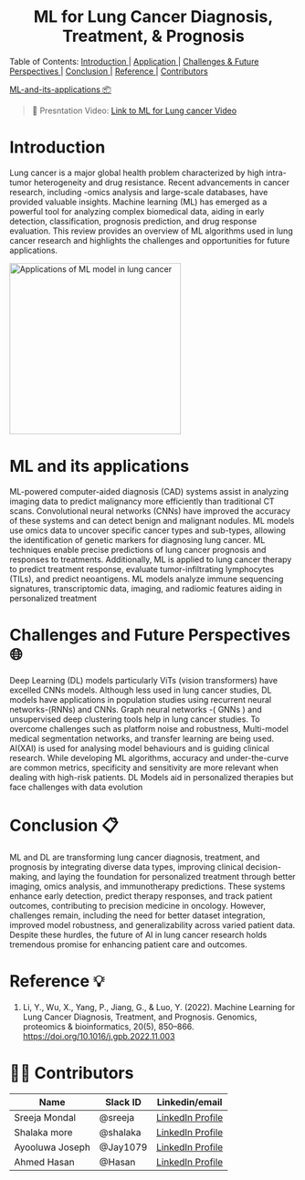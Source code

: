 <h1 align="center"> ML for Lung Cancer Diagnosis, Treatment, & Prognosis </h1>

<a align="center"> Table of Contents: </a>
  <a href="#Introduction"> Introduction </a> | 
  <a href="#ML-and-its-applications"> Application </a> | 
  <a href="#Challenges-and-Future-Perspectives"> Challenges & Future Perspectives </a> | 
  <a href="#Conclusion"> Conclusion </a> | 
  <a href="Reference"> Reference </a> |
  <a href="#Contributors"> Contributors </a> 
</a>

[ML-and-its-applications 📦](#ML-and-its-applications)


> 🎥 Presntation Video: <a href="https://www.google.com" target="_blank">	Link to ML for Lung cancer Video</a>

# Introduction
Lung cancer is a major global health problem characterized by high intra-tumor heterogeneity and drug resistance. Recent advancements in cancer research, including -omics analysis and large-scale databases, have provided valuable insights. Machine learning (ML) has emerged as a powerful tool for analyzing complex biomedical data, aiding in early detection, classification, prognosis prediction, and drug response evaluation. This review provides an overview of ML algorithms used in lung cancer research and highlights the challenges and opportunities for future applications.

<img src="https://github.com/user-attachments/assets/05deaa57-4eba-411a-8125-d7b4224e95ab" alt="Applications of ML model in lung cancer" width="300" />

# ML and its applications 
ML-powered computer-aided diagnosis (CAD) systems assist in analyzing imaging data to predict malignancy more efficiently than traditional CT scans. Convolutional neural networks (CNNs) have improved the accuracy of these systems and can detect benign and malignant nodules. ML models use omics data to uncover specific cancer types and sub-types, allowing the identification of genetic markers for diagnosing lung cancer. ML techniques enable precise predictions of lung cancer prognosis and responses to treatments. Additionally,  ML is applied to lung cancer therapy to predict treatment response, evaluate tumor-infiltrating lymphocytes (TILs), and predict neoantigens. ML models analyze immune sequencing signatures, transcriptomic data, imaging, and radiomic features aiding in personalized treatment

# Challenges and Future Perspectives 🌐
Deep Learning (DL) models particularly ViTs (vision transformers) have excelled CNNs models. Although less used in lung cancer studies, DL models have applications in population studies using recurrent neural networks-(RNNs) and CNNs. Graph neural networks -( GNNs ) and unsupervised deep clustering tools help in lung cancer studies. To overcome challenges such as platform noise and robustness, Multi-model medical segmentation networks, and transfer learning are being used. AI(XAI) is used for analysing model behaviours and is guiding clinical research. While developing ML algorithms, accuracy and under-the-curve are common metrics, specificity and sensitivity are more relevant when dealing with high-risk patients. DL Models aid in personalized therapies but face challenges with data evolution

# Conclusion 📋 
ML and DL are transforming lung cancer diagnosis, treatment, and prognosis by integrating diverse data types, improving clinical decision-making, and laying the foundation for personalized treatment through better imaging, omics analysis, and immunotherapy predictions. These systems enhance early detection, predict therapy responses, and track patient outcomes, contributing to precision medicine in oncology. However, challenges remain, including the need for better dataset integration, improved model robustness, and generalizability across varied patient data. Despite these hurdles, the future of AI in lung cancer research holds tremendous promise for enhancing patient care and outcomes.

# Reference 💡 
1. Li, Y., Wu, X., Yang, P., Jiang, G., & Luo, Y. (2022). Machine Learning for Lung Cancer Diagnosis, Treatment, and Prognosis. Genomics, proteomics & bioinformatics, 20(5), 850–866. https://doi.org/10.1016/j.gpb.2022.11.003

# 👩‍💻 Contributors

|Name| Slack ID|Linkedin/email |
| ----------- |----------- |----------- |
| Sreeja Mondal| @sreeja | <a href="https://linkedin.com/in/sreejamondal263/" target="_blank">	LinkedIn Profile</a> |
| Shalaka more | @shalaka | <a href="https://www.linkedin.com/in/shalaka-more-03277913b/" target="_blank">	LinkedIn Profile</a>  |
| Ayooluwa Joseph| @Jay1079 | <a href="https://www.markdownguide.org" target="_blank">	LinkedIn Profile</a> |
| Ahmed Hasan | @Hasan | <a href="https://www.markdownguide.org" target="_blank">	LinkedIn Profile</a> |
